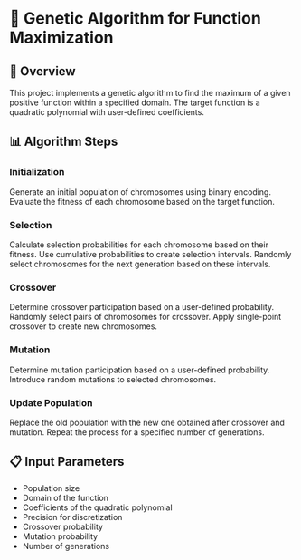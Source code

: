 # 🧬 Genetic Algorithm for Function Maximization

## 📑 Overview
This project implements a genetic algorithm to find the maximum of a given positive function within a specified domain. The target function is a quadratic polynomial with user-defined coefficients.

## 📊 Algorithm Steps

### Initialization
Generate an initial population of chromosomes using binary encoding.
Evaluate the fitness of each chromosome based on the target function.

### Selection
Calculate selection probabilities for each chromosome based on their fitness.
Use cumulative probabilities to create selection intervals.
Randomly select chromosomes for the next generation based on these intervals.

### Crossover
Determine crossover participation based on a user-defined probability.
Randomly select pairs of chromosomes for crossover.
Apply single-point crossover to create new chromosomes.

### Mutation
Determine mutation participation based on a user-defined probability.
Introduce random mutations to selected chromosomes.

### Update Population
Replace the old population with the new one obtained after crossover and mutation.
Repeat the process for a specified number of generations.

## 📋 Input Parameters

- Population size
- Domain of the function
- Coefficients of the quadratic polynomial
- Precision for discretization
- Crossover probability
- Mutation probability
- Number of generations
